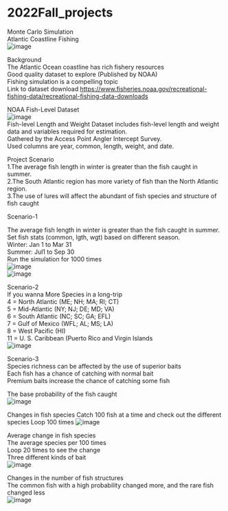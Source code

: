 # 2022Fall_projects

Monte Carlo Simulation<br>
Atlantic Coastline Fishing<br>
![image](https://github.com/yibow5/2022Fall_projects/blob/main/Images/FishGraph.png)

Background<br>
The Atlantic Ocean coastline has rich fishery resources<br>
Good quality dataset to explore (Published by NOAA)<br>
Fishing simulation is a compelling topic<br>
Link to dataset download https://www.fisheries.noaa.gov/recreational-fishing-data/recreational-fishing-data-downloads<br>

NOAA Fish-Level Dataset<br>
![image](https://github.com/yibow5/2022Fall_projects/blob/main/Images/DataSet.png)<br>
Fish-level Length and Weight Dataset includes fish-level length and weight data and variables required for estimation. <br>
Gathered by the Access Point Angler Intercept Survey.<br>
Used columns are year, common, length, weight, and date. <br>

Project Scenario<br>
1.The average fish length in winter is greater than the fish caught in summer.<br>
2.The South Atlantic region has more variety of fish than the North Atlantic region. <br>
3.The use of lures will affect the abundant of fish species and structure of fish caught<br>

Scenario-1<br>

The average fish length in winter is greater than the fish caught in summer.<br>
Set fish stats (common, lgth, wgt) based on different season.<br>
Winter: Jan 1 to Mar 31<br>
Summer: Jul1 to Sep 30<br>
Run the simulation for 1000 times<br>
![image](https://github.com/yibow5/2022Fall_projects/blob/main/Images/Sceniro1.png)<br>
![image](https://github.com/yibow5/2022Fall_projects/blob/main/Images/Scenario1.1.png)<br>



Scenario-2<br>
If you wanna More Species in a long-trip<br>
 4   = North Atlantic (ME; NH; MA; RI; CT) <br>
5   = Mid-Atlantic (NY; NJ; DE; MD; VA) <br>
6   = South Atlantic (NC; SC; GA; EFL)<br>
7   = Gulf of Mexico (WFL; AL; MS; LA) <br>
8   = West Pacific (HI)<br>
11 = U. S. Caribbean (Puerto Rico and Virgin Islands<br>
![image](https://github.com/yibow5/2022Fall_projects/blob/main/Images/Scenario2.png)<br>

Scenario-3<br>
Species richness can be affected by the use of superior baits<br>
Each fish has a chance of catching with normal bait<br>
Premium baits increase the chance of catching some fish<br>

The base probability of the fish caught<br>
![image](https://github.com/yibow5/2022Fall_projects/blob/main/Images/Base%20Probability%20.png)<br>

Changes in fish species
Catch 100 fish at a time and check out the different species
Loop 100 times
![image](https://github.com/yibow5/2022Fall_projects/blob/main/Images/NoLure_abundant.png)<br>

Average change in fish species<br>
The average species per 100 times<br>
Loop 20 times to see the change<br>
Three different kinds of bait<br>
![image](https://github.com/yibow5/2022Fall_projects/blob/main/Images/Bait_abundant.png)<br>

Changes in the number of fish structures<br>
The common fish with a high probability changed more, and the rare fish changed less<br>
![image](https://github.com/yibow5/2022Fall_projects/blob/main/Images/Bait_structure.png)<br>











